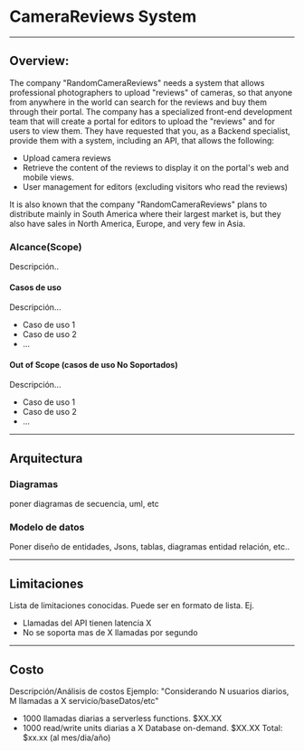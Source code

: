 # CameraReviews System
---
## Overview: 
The company "RandomCameraReviews" needs a system that allows professional photographers to upload "reviews" of cameras, so that anyone from anywhere in the world can search for the reviews and buy them through their portal.
The company has a specialized front-end development team that will create a portal for editors to upload the "reviews" and for users to view them. They have requested that you, as a Backend specialist, provide them with a system, including an API, that allows the following:

* Upload camera reviews
* Retrieve the content of the reviews to display it on the portal's web and mobile views.
* User management for editors (excluding visitors who read the reviews)

It is also known that the company "RandomCameraReviews" plans to distribute mainly in South America where their largest market is, but they also have sales in North America, Europe, and very few in Asia.

### Alcance(Scope)
Descripción..

#### Casos de uso
Descripción...
* Caso de uso 1
* Caso de uso 2
* ...

#### Out of Scope (casos de uso No Soportados)
Descripción...
* Caso de uso 1
* Caso de uso 2
* ...
---
## Arquitectura

### Diagramas
poner diagramas de secuencia, uml, etc

### Modelo de datos
Poner diseño de entidades, Jsons, tablas, diagramas entidad relación, etc..

---
## Limitaciones
Lista de limitaciones conocidas. Puede ser en formato de lista.
Ej.
* Llamadas del API tienen latencia X
* No se soporta mas de X llamadas por segundo
---
## Costo
Descripción/Análisis de costos
Ejemplo:
"Considerando N usuarios diarios, M llamadas a X servicio/baseDatos/etc"
* 1000 llamadas diarias a serverless functions. $XX.XX
* 1000 read/write units diarias a X Database on-demand. $XX.XX
Total: $xx.xx (al mes/dia/año)